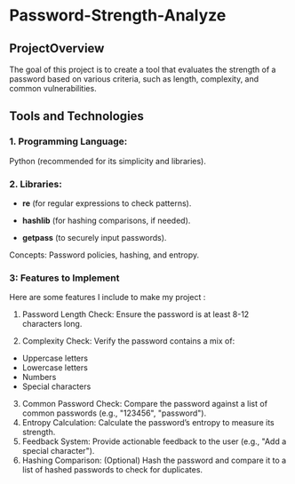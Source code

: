 # Password-Strength-Analyze
## ProjectOverview

The goal of this project is to create a tool that evaluates the strength of a password based on various criteria, such as
length, complexity, and common vulnerabilities.

## Tools and Technologies


### 1. Programming Language:
Python (recommended for its simplicity and libraries).
   
### 2. Libraries:

+ **re** (for regular expressions to check patterns).

+ **hashlib** (for hashing comparisons, if needed).

- **getpass** (to securely input passwords).

Concepts: Password policies, hashing, and entropy.

### 3: Features to Implement
Here are some features I include to make my project :

1. Password Length Check: Ensure the password is at least 8-12 characters long.

2. Complexity Check: Verify the password contains a mix of:
+ Uppercase letters
+ Lowercase letters
+ Numbers
+ Special characters
3. Common Password Check: Compare the password against a list of common passwords (e.g., "123456",
"password").
4. Entropy Calculation: Calculate the password’s entropy to measure its strength.
5. Feedback System: Provide actionable feedback to the user (e.g., "Add a special character").
6. Hashing Comparison: (Optional) Hash the password and compare it to a list of hashed passwords to check for
duplicates.
